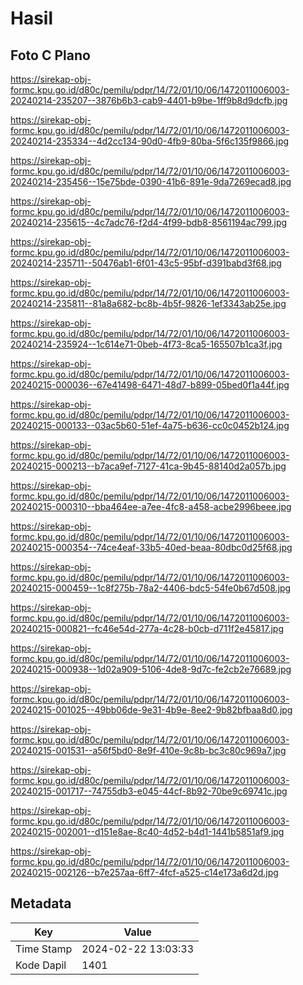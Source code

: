 # Hasil

## Foto C Plano

https://sirekap-obj-formc.kpu.go.id/d80c/pemilu/pdpr/14/72/01/10/06/1472011006003-20240214-235207--3876b6b3-cab9-4401-b9be-1ff9b8d9dcfb.jpg

https://sirekap-obj-formc.kpu.go.id/d80c/pemilu/pdpr/14/72/01/10/06/1472011006003-20240214-235334--4d2cc134-90d0-4fb9-80ba-5f6c135f9866.jpg

https://sirekap-obj-formc.kpu.go.id/d80c/pemilu/pdpr/14/72/01/10/06/1472011006003-20240214-235456--15e75bde-0390-41b6-891e-9da7269ecad8.jpg

https://sirekap-obj-formc.kpu.go.id/d80c/pemilu/pdpr/14/72/01/10/06/1472011006003-20240214-235615--4c7adc76-f2d4-4f99-bdb8-8561194ac799.jpg

https://sirekap-obj-formc.kpu.go.id/d80c/pemilu/pdpr/14/72/01/10/06/1472011006003-20240214-235711--50476ab1-6f01-43c5-95bf-d391babd3f68.jpg

https://sirekap-obj-formc.kpu.go.id/d80c/pemilu/pdpr/14/72/01/10/06/1472011006003-20240214-235811--81a8a682-bc8b-4b5f-9826-1ef3343ab25e.jpg

https://sirekap-obj-formc.kpu.go.id/d80c/pemilu/pdpr/14/72/01/10/06/1472011006003-20240214-235924--1c614e71-0beb-4f73-8ca5-165507b1ca3f.jpg

https://sirekap-obj-formc.kpu.go.id/d80c/pemilu/pdpr/14/72/01/10/06/1472011006003-20240215-000036--67e41498-6471-48d7-b899-05bed0f1a44f.jpg

https://sirekap-obj-formc.kpu.go.id/d80c/pemilu/pdpr/14/72/01/10/06/1472011006003-20240215-000133--03ac5b60-51ef-4a75-b636-cc0c0452b124.jpg

https://sirekap-obj-formc.kpu.go.id/d80c/pemilu/pdpr/14/72/01/10/06/1472011006003-20240215-000213--b7aca9ef-7127-41ca-9b45-88140d2a057b.jpg

https://sirekap-obj-formc.kpu.go.id/d80c/pemilu/pdpr/14/72/01/10/06/1472011006003-20240215-000310--bba464ee-a7ee-4fc8-a458-acbe2996beee.jpg

https://sirekap-obj-formc.kpu.go.id/d80c/pemilu/pdpr/14/72/01/10/06/1472011006003-20240215-000354--74ce4eaf-33b5-40ed-beaa-80dbc0d25f68.jpg

https://sirekap-obj-formc.kpu.go.id/d80c/pemilu/pdpr/14/72/01/10/06/1472011006003-20240215-000459--1c8f275b-78a2-4406-bdc5-54fe0b67d508.jpg

https://sirekap-obj-formc.kpu.go.id/d80c/pemilu/pdpr/14/72/01/10/06/1472011006003-20240215-000821--fc46e54d-277a-4c28-b0cb-d711f2e45817.jpg

https://sirekap-obj-formc.kpu.go.id/d80c/pemilu/pdpr/14/72/01/10/06/1472011006003-20240215-000938--1d02a909-5106-4de8-9d7c-fe2cb2e76689.jpg

https://sirekap-obj-formc.kpu.go.id/d80c/pemilu/pdpr/14/72/01/10/06/1472011006003-20240215-001025--49bb06de-9e31-4b9e-8ee2-9b82bfbaa8d0.jpg

https://sirekap-obj-formc.kpu.go.id/d80c/pemilu/pdpr/14/72/01/10/06/1472011006003-20240215-001531--a56f5bd0-8e9f-410e-9c8b-bc3c80c969a7.jpg

https://sirekap-obj-formc.kpu.go.id/d80c/pemilu/pdpr/14/72/01/10/06/1472011006003-20240215-001717--74755db3-e045-44cf-8b92-70be9c69741c.jpg

https://sirekap-obj-formc.kpu.go.id/d80c/pemilu/pdpr/14/72/01/10/06/1472011006003-20240215-002001--d151e8ae-8c40-4d52-b4d1-1441b5851af9.jpg

https://sirekap-obj-formc.kpu.go.id/d80c/pemilu/pdpr/14/72/01/10/06/1472011006003-20240215-002126--b7e257aa-6ff7-4fcf-a525-c14e173a6d2d.jpg


## Metadata

| Key        | Value               |
| ---------- | ------------------- |
| Time Stamp | 2024-02-22 13:03:33 |
| Kode Dapil | 1401                |



